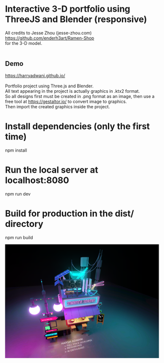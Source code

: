 # Interactive 3-D portfolio using ThreeJS and Blender (responsive)
All credits to Jesse Zhou (jesse-zhou.com) https://github.com/enderh3art/Ramen-Shop <br>
for the 3-D model. <br><br>

## Demo
https://harryadwani.github.io/ 
<br><br>
Portfolio project using Three.js and Blender. <br>
All text appearing in the project is actually graphics in .ktx2 format.<br>
So all designs first must be created in .png format as an image, then use a free tool at https://gestaltor.io/ to convert image to graphics. <br>
Then import the created graphics inside the project.


# Install dependencies (only the first time)
npm install

# Run the local server at localhost:8080
npm run dev

# Build for production in the dist/ directory
npm run build


![Alt text](image.png)